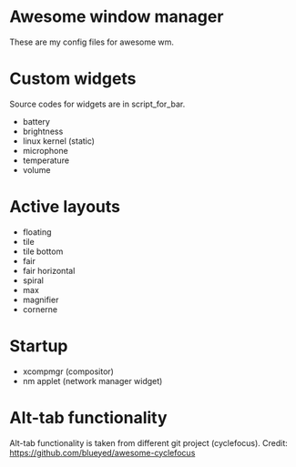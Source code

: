 # Awesome window manager
These are my config files for awesome wm.

# Custom widgets
Source codes for widgets are in script_for_bar.
- battery
- brightness
- linux kernel (static)
- microphone
- temperature
- volume

# Active layouts
- floating
- tile
- tile bottom
- fair
- fair horizontal
- spiral
- max
- magnifier
- cornerne

# Startup
- xcompmgr (compositor)
- nm applet (network manager widget)

# Alt-tab functionality
Alt-tab functionality is taken from different git project (cyclefocus).
Credit: https://github.com/blueyed/awesome-cyclefocus
